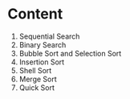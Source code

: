 # Content
1. Sequential Search
2. Binary Search
3. Bubble Sort and Selection Sort
4. Insertion Sort
5. Shell Sort
6. Merge Sort
7. Quick Sort

